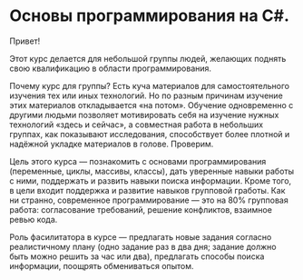 #  Основы программирования на C#.

Привет!

Этот курс делается для небольшой группы людей,
желающих поднять свою квалификацию в области программирования.

Почему курс для группы? Есть куча материалов для самостоятельного
изучения тех или иных технологий. Но по разным причинам изучение этих
материалов откладывается «на потом». Обучение одновременно с другими людьми
позволяет мотивировать себя на изучение нужных технологий «здесь и сейчас»,
а совместная работа в небольших группах, как показывают исследования,
способствует более плотной и надёжной укладке материалов в голове. Проверим.

Цель этого курса — познакомить с основами программирования
(переменные, циклы, массивы, классы), дать уверенные навыки
работы с ними, поддержать и развить навыки поиска
информации. Кроме того, в цели входит поддержка
и развитие навыков групповой гработы. Как ни странно,
современное программирование — это на 80% групповая работа:
согласование требований, решение конфликтов, взаимное ревью кода.

Роль фасилитатора в курсе — предлагать новые задания согласно
реалистичному плану (одно задание раз в два дня; задание должно быть можно
решить за час или два), предлагать способы поиска информации,
поощрять обмениваться опытом.
